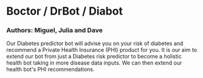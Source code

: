# Boctor / DrBot / Diabot

### Authors: Miguel, Julia and Dave

Our Diabetes predictor bot will advise you on your risk of diabetes and recommend a Private Health Insurance (PHI) product for you. 
It is our aim to extend our bot from just a Diabetes risk predictor to become a holistic health bot taking in more disease data inputs. We can then extend our health bot's PHI recommendations. 

